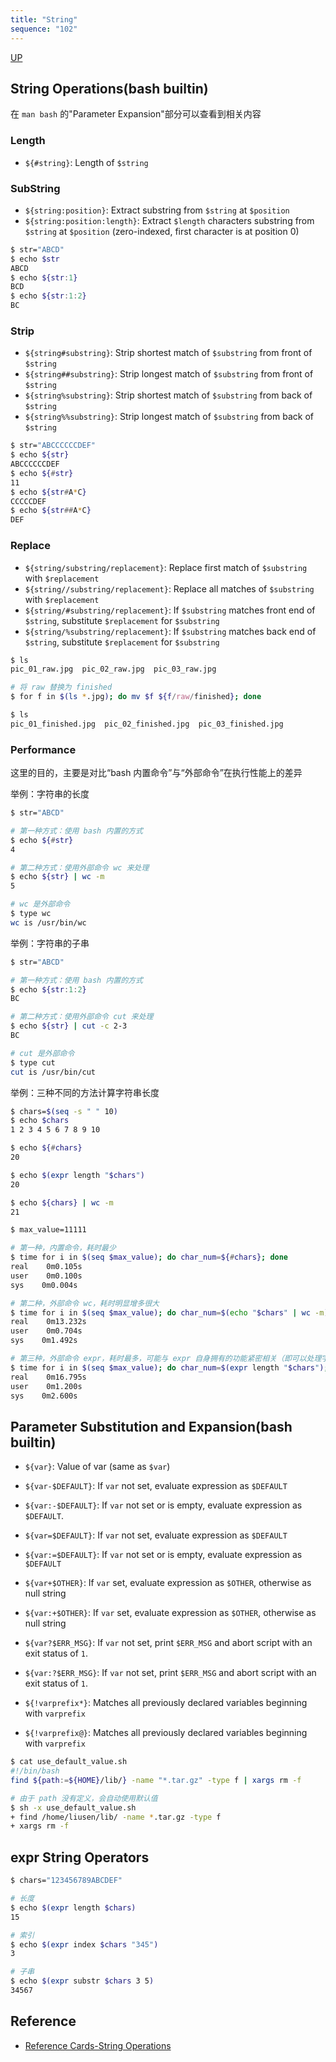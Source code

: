 ```yaml
---
title: "String"
sequence: "102"
---
```


[UP](/bash.html)


## String Operations(bash builtin)

在 `man bash` 的"Parameter Expansion"部分可以查看到相关内容

### Length

- `${#string}`: Length of `$string`

### SubString

- `${string:position}`: Extract substring from `$string` at `$position`
- `${string:position:length}`: Extract `$length` characters substring from `$string` at `$position` (zero-indexed, first character is at position 0)

```bash
$ str="ABCD"
$ echo $str
ABCD
$ echo ${str:1}
BCD
$ echo ${str:1:2}
BC
```

### Strip

- `${string#substring}`: Strip shortest match of `$substring` from front of `$string`
- `${string##substring}`: Strip longest match of `$substring` from front of `$string`
- `${string%substring}`: Strip shortest match of `$substring` from back of `$string`
- `${string%%substring}`: Strip longest match of `$substring` from back of `$string`

```bash
$ str="ABCCCCCCDEF"
$ echo ${str}
ABCCCCCCDEF
$ echo ${#str}
11
$ echo ${str#A*C}
CCCCCDEF
$ echo ${str##A*C}
DEF
```

### Replace

- `${string/substring/replacement}`: Replace first match of `$substring` with `$replacement`
- `${string//substring/replacement}`: Replace all matches of `$substring` with `$replacement`
- `${string/#substring/replacement}`: If `$substring` matches front end of `$string`, substitute `$replacement` for `$substring`
- `${string/%substring/replacement}`: If `$substring` matches back end of `$string`, substitute `$replacement` for `$substring`

```bash
$ ls
pic_01_raw.jpg  pic_02_raw.jpg  pic_03_raw.jpg

# 将 raw 替换为 finished
$ for f in $(ls *.jpg); do mv $f ${f/raw/finished}; done

$ ls
pic_01_finished.jpg  pic_02_finished.jpg  pic_03_finished.jpg
```

### Performance

这里的目的，主要是对比“bash 内置命令”与“外部命令”在执行性能上的差异

举例：字符串的长度

```bash
$ str="ABCD"

# 第一种方式：使用 bash 内置的方式
$ echo ${#str}
4

# 第二种方式：使用外部命令 wc 来处理
$ echo ${str} | wc -m
5

# wc 是外部命令
$ type wc
wc is /usr/bin/wc
```

举例：字符串的子串

```bash
$ str="ABCD"

# 第一种方式：使用 bash 内置的方式
$ echo ${str:1:2}
BC

# 第二种方式：使用外部命令 cut 来处理
$ echo ${str} | cut -c 2-3
BC

# cut 是外部命令
$ type cut
cut is /usr/bin/cut
```

举例：三种不同的方法计算字符串长度

```bash
$ chars=$(seq -s " " 10)
$ echo $chars
1 2 3 4 5 6 7 8 9 10

$ echo ${#chars}
20

$ echo $(expr length "$chars")
20

$ echo ${chars} | wc -m
21
```

```bash
$ max_value=11111

# 第一种，内置命令，耗时最少
$ time for i in $(seq $max_value); do char_num=${#chars}; done
real    0m0.105s
user    0m0.100s
sys    0m0.004s

# 第二种，外部命令 wc，耗时明显增多很大
$ time for i in $(seq $max_value); do char_num=$(echo "$chars" | wc -m); done
real    0m13.232s
user    0m0.704s
sys    0m1.492s

# 第三种，外部命令 expr，耗时最多，可能与 expr 自身拥有的功能紧密相关（即可以处理字符串，也可以处理数值）
$ time for i in $(seq $max_value); do char_num=$(expr length "$chars"); done
real    0m16.795s
user    0m1.200s
sys    0m2.600s
```

## Parameter Substitution and Expansion(bash builtin)

- `${var}`: Value of var (same as `$var`)

- `${var-$DEFAULT}`: If `var` not set, evaluate expression as `$DEFAULT`
- `${var:-$DEFAULT}`: If `var` not set or is empty, evaluate expression as `$DEFAULT`.

- `${var=$DEFAULT}`: If `var` not set, evaluate expression as `$DEFAULT`
- `${var:=$DEFAULT}`: If `var` not set or is empty, evaluate expression as `$DEFAULT`

- `${var+$OTHER}`: If `var` set, evaluate expression as `$OTHER`, otherwise as null string
- `${var:+$OTHER}`: If `var` set, evaluate expression as `$OTHER`, otherwise as null string

- `${var?$ERR_MSG}`: If `var` not set, print `$ERR_MSG` and abort script with an exit status of `1`.
- `${var:?$ERR_MSG}`: If `var` not set, print `$ERR_MSG` and abort script with an exit status of `1`.

- `${!varprefix*}`: Matches all previously declared variables beginning with `varprefix`
- `${!varprefix@}`: Matches all previously declared variables beginning with `varprefix`

```bash
$ cat use_default_value.sh
#!/bin/bash
find ${path:=${HOME}/lib/} -name "*.tar.gz" -type f | xargs rm -f

# 由于 path 没有定义，会自动使用默认值
$ sh -x use_default_value.sh
+ find /home/liusen/lib/ -name *.tar.gz -type f
+ xargs rm -f
```

## expr String Operators

```bash
$ chars="123456789ABCDEF"

# 长度
$ echo $(expr length $chars)
15

# 索引
$ echo $(expr index $chars "345")
3

# 子串
$ echo $(expr substr $chars 3 5)
34567
```

## Reference

- [Reference Cards-String Operations](http://tldp.org/LDP/abs/html/refcards.html)
